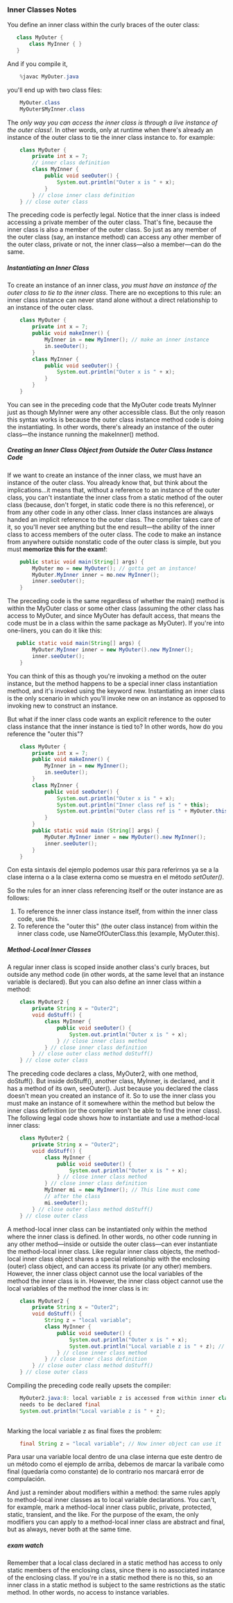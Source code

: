 ### Inner Classes Notes
You define an inner class within the curly braces of the outer class:
 ```java
    class MyOuter {
        class MyInner { }
    }
```
And if you compile it,
```java
    %javac MyOuter.java
```
you'll end up with two class files:
```java
    MyOuter.class
    MyOuter$MyInner.class
```
The _only way you can access the inner class is through a live instance of the outer class!_. In other words, only at runtime when there's already an instance of the outer class to tie the inner class instance to. for example:
```java
    class MyOuter {
        private int x = 7;
        // inner class definition
        class MyInner {
            public void seeOuter() {
                System.out.println("Outer x is " + x);
            }
        } // close inner class definition
    } // close outer class
```
The preceding code is perfectly legal. Notice that the inner class is indeed accessing a private member of the outer class. That's fine, because the inner class is also a member of the outer class. So just as any member of the outer class (say, an instance method) can access any other member of the outer class, private or not, the inner class—also a member—can do the same.

##### Instantiating an Inner Class
To create an instance of an inner class, _you must have an instance of the outer class to tie to the inner class_. There are no exceptions to this rule: an inner class instance can never stand alone without a direct relationship to an instance of the outer class.

```java
    class MyOuter {
        private int x = 7;
        public void makeInner() {
            MyInner in = new MyInner(); // make an inner instance
            in.seeOuter();
        }
        class MyInner {
            public void seeOuter() {
                System.out.println("Outer x is " + x);
            }
        }
    }
```
You can see in the preceding code that the MyOuter code treats MyInner just as though MyInner were any other accessible class. But the only reason this syntax works is because the outer class instance method code is doing the instantiating. In other words, there's already an instance of the outer class—the instance running the makeInner() method.

##### Creating an Inner Class Object from Outside the Outer Class Instance Code
If we want to create an instance of the inner class, we must have an instance of the outer class. You already know that, but think about the implications…it means that, without a reference to an instance of the outer class, you can't instantiate the inner class from a static method of the outer class (because, don't forget, in static code there is no this reference), or from any other code in any other class. Inner class instances are always handed an implicit reference to the outer class. The compiler takes care of it, so you'll never see anything but the end result—the ability of the inner class to access members of the outer class. The code to make an instance from anywhere outside nonstatic code of the outer class is simple, but you must __memorize this for the exam!__:
```java
    public static void main(String[] args) {
        MyOuter mo = new MyOuter(); // gotta get an instance!
        MyOuter.MyInner inner = mo.new MyInner();
        inner.seeOuter();
    }
```
The preceding code is the same regardless of whether the main() method is within the MyOuter class or some other class (assuming the other class has access to MyOuter, and since MyOuter has default access, that means the code must be in a class within the same package as MyOuter).
If you're into one-liners, you can do it like this:
```java
   public static void main(String[] args) {
        MyOuter.MyInner inner = new MyOuter().new MyInner();
        inner.seeOuter();
    }
```
You can think of this as though you're invoking a method on the outer instance, but the method happens to be a special inner class instantiation method, and it's invoked using the keyword new. Instantiating an inner class is the only scenario in which you'll invoke new on an instance as opposed to invoking new to construct an instance.

But what if the inner class code wants an explicit reference to the outer class instance that the inner instance is tied to? In other words, how do you reference the "outer this"?
```java
    class MyOuter {
        private int x = 7;
        public void makeInner() {
            MyInner in = new MyInner();
            in.seeOuter();
        }
        class MyInner {
            public void seeOuter() {
                System.out.println("Outer x is " + x);
                System.out.println("Inner class ref is " + this);
                System.out.println("Outer class ref is " + MyOuter.this);
            }
        }
        public static void main (String[] args) {
            MyOuter.MyInner inner = new MyOuter().new MyInner();
            inner.seeOuter();
        }
    }
```
Con esta sintaxis del ejemplo podemos usar _this_ para referirnos ya se a la clase interna o a la clase externa como se muestra en el método _setOuter()_.

So the rules for an inner class referencing itself or the outer instance are as follows:
1. To reference the inner class instance itself, from within the inner class code, use this.
2. To reference the "outer this" (the outer class instance) from within the inner class code, use NameOfOuterClass.this (example, MyOuter.this).

##### Method-Local Inner Classes
A regular inner class is scoped inside another class's curly braces, but outside any method code (in other words, at the same level that an instance variable is declared). But you can also define an inner class within a method:
```java
    class MyOuter2 {
        private String x = "Outer2";
        void doStuff() {
            class MyInner {
                public void seeOuter() {
                    System.out.println("Outer x is " + x);
                } // close inner class method
            } // close inner class definition
        } // close outer class method doStuff()
    } // close outer class
```
The preceding code declares a class, MyOuter2, with one method, doStuff(). But inside doStuff(), another class, MyInner, is declared, and it has a method of its own, seeOuter().
Just because you declared the class doesn't mean you created an instance of it. So to use the inner class you must make an instance of it somewhere within the method but below the inner class definition (or the compiler won't be able to find the inner class). The following legal code shows how to instantiate and use a method-local inner class:
```java
    class MyOuter2 {
        private String x = "Outer2";
        void doStuff() {
            class MyInner {
                public void seeOuter() {
                    System.out.println("Outer x is " + x);
                } // close inner class method
            } // close inner class definition
            MyInner mi = new MyInner(); // This line must come
            // after the class
            mi.seeOuter();
        } // close outer class method doStuff()
    } // close outer class
```
A method-local inner class can be instantiated only within the method where the inner class is defined. In other words, no other code running in any other method—inside or outside the outer class—can ever instantiate the method-local inner class. Like regular inner class objects, the method-local inner class object shares a special relationship with the enclosing (outer) class object, and can access its private (or
any other) members. However, the inner class object cannot use the local variables
of the method the inner class is in.
However, the inner class object cannot use the local variables
of the method the inner class is in:
```java
    class MyOuter2 {
        private String x = "Outer2";
        void doStuff() {
            String z = "local variable";
            class MyInner {
                public void seeOuter() {
                    System.out.println("Outer x is " + x);
                    System.out.println("Local variable z is " + z); // Won't Compile!
                } // close inner class method
            } // close inner class definition
        } // close outer class method doStuff()
    } // close outer class
```
Compiling the preceding code really upsets the compiler:
```java
    MyOuter2.java:8: local variable z is accessed from within inner class;
    needs to be declared final
    System.out.println("Local variable z is " + z);
                                                ^
```
Marking the local variable z as final fixes the problem:
```java
    final String z = "local variable"; // Now inner object can use it
```
Para usar una variable local dentro de una clase interna que este dentro de un método como el ejemplo de arriba, debemos de marcar la varibale como final (quedaría como constante) de lo contrario nos marcará error de compulación.

And just a reminder about modifiers within a method: the same rules apply to method-local inner classes as to local variable declarations. You can't, for example, mark a method-local inner class public, private, protected, static, transient, and the like. For the purpose of the exam, the only modifiers you can apply to a method-local inner class are abstract and final, but as always, never both at the same time.

##### exam watch
Remember that a local class declared in a static method has access to only static members of the enclosing class, since there is no associated instance of the enclosing class. If you're in a static method there is no this, so an inner class in a static method is subject to the same restrictions as the static method. In other words, no access to instance variables.
